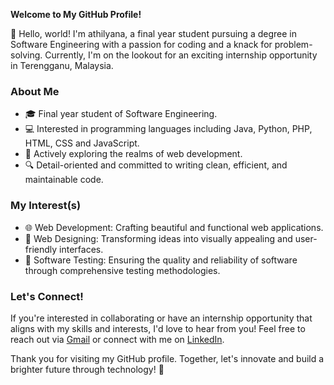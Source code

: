 **Welcome to My GitHub Profile!**

👋 Hello, world! I'm athilyana, a final year student pursuing a degree in Software Engineering with a passion for coding and a knack for problem-solving. 
Currently, I'm on the lookout for an exciting internship opportunity in Terengganu, Malaysia.

### About Me
- 🎓 Final year student of Software Engineering.
- 💻 Interested in programming languages including Java, Python, PHP, HTML, CSS and JavaScript.
- 🌱 Actively exploring the realms of web development.
- 🔍 Detail-oriented and committed to writing clean, efficient, and maintainable code.

### My Interest(s)
- 🌐 Web Development: Crafting beautiful and functional web applications.
- 🎨 Web Designing: Transforming ideas into visually appealing and user-friendly interfaces.
- 🧪 Software Testing: Ensuring the quality and reliability of software through comprehensive testing methodologies.

### Let's Connect!
If you're interested in collaborating or have an internship opportunity that aligns with my skills and interests, I'd love to hear from you! Feel free to reach out via [Gmail](athilyanase@gmail.com) or connect with me on [LinkedIn](https://www.linkedin.com/in/athilyana/).

Thank you for visiting my GitHub profile. Together, let's innovate and build a brighter future through technology! 🚀
<!---
athilyana/athilyana is a ✨ special ✨ repository because its `README.md` (this file) appears on your GitHub profile.
You can click the Preview link to take a look at your changes.
--->
